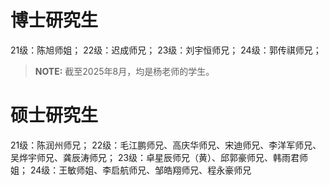 # 博士研究生
21级：陈旭师姐；
22级：迟成师兄；
23级：刘宇恒师兄；
24级：郭传祺师兄；

> **NOTE:** 截至2025年8月，均是杨老师的学生。
# 硕士研究生
21级：陈润州师兄；
22级：毛江鹏师兄、高庆华师兄、宋迪师兄、李洋军师兄、吴烨宇师兄、龚辰涛师兄；
23级：卓星辰师兄（黄）、邱郭豪师兄、韩雨君师姐；
24级：王敏师姐、李启航师兄、邹皓翔师兄、程永豪师兄